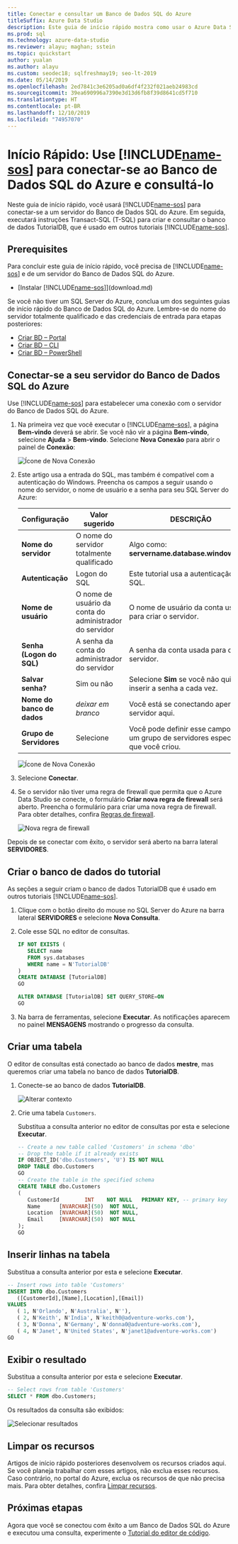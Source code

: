 ```yaml
---
title: Conectar e consultar um Banco de Dados SQL do Azure
titleSuffix: Azure Data Studio
description: Este guia de início rápido mostra como usar o Azure Data Studio para conectar-se a um Banco de Dados SQL e executar uma consulta
ms.prod: sql
ms.technology: azure-data-studio
ms.reviewer: alayu; maghan; sstein
ms.topic: quickstart
author: yualan
ms.author: alayu
ms.custom: seodec18; sqlfreshmay19; seo-lt-2019
ms.date: 05/14/2019
ms.openlocfilehash: 2ed7841c3e6205ad0a6df4f232f021aeb24983cd
ms.sourcegitcommit: 39ea690996a7390e3d13d6fb8f39d8641cd5f710
ms.translationtype: HT
ms.contentlocale: pt-BR
ms.lasthandoff: 12/10/2019
ms.locfileid: "74957070"
---
```

# <a name="quickstart-use-includename-sosincludesname-sos-shortmd-to-connect-and-query-azure-sql-database"></a>Início Rápido: Use [!INCLUDE[name-sos](../includes/name-sos-short.md)] para conectar-se ao Banco de Dados SQL do Azure e consultá-lo

Neste guia de início rápido, você usará [!INCLUDE[name-sos](../includes/name-sos-short.md)] para conectar-se a um servidor do Banco de Dados SQL do Azure. Em seguida, executará instruções Transact-SQL (T-SQL) para criar e consultar o banco de dados TutorialDB, que é usado em outros tutoriais [!INCLUDE[name-sos](../includes/name-sos-short.md)].

## <a name="prerequisites"></a>Prerequisites

Para concluir este guia de início rápido, você precisa de [!INCLUDE[name-sos](../includes/name-sos-short.md)] e de um servidor do Banco de Dados SQL do Azure.

- [Instalar [!INCLUDE[name-sos](../includes/name-sos-short.md)]](download.md)

Se você não tiver um SQL Server do Azure, conclua um dos seguintes guias de início rápido do Banco de Dados SQL do Azure. Lembre-se do nome do servidor totalmente qualificado e das credenciais de entrada para etapas posteriores:

- [Criar BD – Portal](https://docs.microsoft.com/azure/sql-database/sql-database-get-started-portal)
- [Criar BD – CLI](https://docs.microsoft.com/azure/sql-database/sql-database-get-started-cli)
- [Criar BD – PowerShell](https://docs.microsoft.com/azure/sql-database/sql-database-get-started-powershell)


## <a name="connect-to-your-azure-sql-database-server"></a>Conectar-se a seu servidor do Banco de Dados SQL do Azure

Use [!INCLUDE[name-sos](../includes/name-sos-short.md)] para estabelecer uma conexão com o servidor do Banco de Dados SQL do Azure.

1. Na primeira vez que você executar o [!INCLUDE[name-sos](../includes/name-sos-short.md)], a página **Bem-vindo** deverá se abrir. Se você não vir a página **Bem-vindo**, selecione **Ajuda** > **Bem-vindo**. Selecione **Nova Conexão** para abrir o painel de **Conexão**:
   
   ![Ícone de Nova Conexão](media/quickstart-sql-database/new-connection-icon.png)

2. Este artigo usa a entrada do SQL, mas também é compatível com a autenticação do Windows. Preencha os campos a seguir usando o nome do servidor, o nome de usuário e a senha para seu SQL Server do Azure:

   | Configuração       | Valor sugerido | DESCRIÇÃO |
   | ------------ | ------------------ | ------------------------------------------------- | 
   | **Nome do servidor** | O nome do servidor totalmente qualificado | Algo como: **servername.database.windows.net**. |
   | **Autenticação** | Logon do SQL| Este tutorial usa a autenticação do SQL. |
   | **Nome de usuário** | O nome de usuário da conta do administrador do servidor | O nome de usuário da conta usada para criar o servidor. |
   | **Senha (Logon do SQL)** | A senha da conta do administrador do servidor | A senha da conta usada para criar o servidor. |
   | **Salvar senha?** | Sim ou não | Selecione **Sim** se você não quiser inserir a senha a cada vez. |
   | **Nome do banco de dados** | *deixar em branco* | Você está se conectando apenas ao servidor aqui. |
   | **Grupo de Servidores** | Selecione <Default> | Você pode definir esse campo para um grupo de servidores específico que você criou. | 

   ![Ícone de Nova Conexão](media/quickstart-sql-database/new-connection-screen.png)  

3. Selecione **Conectar**.

4. Se o servidor não tiver uma regra de firewall que permita que o Azure Data Studio se conecte, o formulário **Criar nova regra de firewall** será aberto. Preencha o formulário para criar uma nova regra de firewall. Para obter detalhes, confira [Regras de firewall](https://docs.microsoft.com/azure/sql-database/sql-database-firewall-configure).

   ![Nova regra de firewall](media/quickstart-sql-database/firewall.png)  

Depois de se conectar com êxito, o servidor será aberto na barra lateral **SERVIDORES**.

## <a name="create-the-tutorial-database"></a>Criar o banco de dados do tutorial

As seções a seguir criam o banco de dados TutorialDB que é usado em outros tutoriais [!INCLUDE[name-sos](../includes/name-sos-short.md)].

1. Clique com o botão direito do mouse no SQL Server do Azure na barra lateral **SERVIDORES** e selecione **Nova Consulta**.

1. Cole esse SQL no editor de consultas.

   ```sql
   IF NOT EXISTS (
      SELECT name
      FROM sys.databases
      WHERE name = N'TutorialDB'
   )
   CREATE DATABASE [TutorialDB]
   GO

   ALTER DATABASE [TutorialDB] SET QUERY_STORE=ON
   GO
   ```

1. Na barra de ferramentas, selecione **Executar**. As notificações aparecem no painel **MENSAGENS** mostrando o progresso da consulta.

## <a name="create-a-table"></a>Criar uma tabela

O editor de consultas está conectado ao banco de dados **mestre**, mas queremos criar uma tabela no banco de dados **TutorialDB**. 

1. Conecte-se ao banco de dados **TutorialDB**.

   ![Alterar contexto](media/quickstart-sql-database/change-context2.png)



1. Crie uma tabela `Customers`. 

   Substitua a consulta anterior no editor de consultas por esta e selecione **Executar**.

   ```sql
   -- Create a new table called 'Customers' in schema 'dbo'
   -- Drop the table if it already exists
   IF OBJECT_ID('dbo.Customers', 'U') IS NOT NULL
   DROP TABLE dbo.Customers
   GO
   -- Create the table in the specified schema
   CREATE TABLE dbo.Customers
   (
      CustomerId        INT    NOT NULL   PRIMARY KEY, -- primary key column
      Name      [NVARCHAR](50)  NOT NULL,
      Location  [NVARCHAR](50)  NOT NULL,
      Email     [NVARCHAR](50)  NOT NULL
   );
   GO
   ```


## <a name="insert-rows-into-the-table"></a>Inserir linhas na tabela

Substitua a consulta anterior por esta e selecione **Executar**.

   ```sql
   -- Insert rows into table 'Customers'
   INSERT INTO dbo.Customers
      ([CustomerId],[Name],[Location],[Email])
   VALUES
      ( 1, N'Orlando', N'Australia', N''),
      ( 2, N'Keith', N'India', N'keith0@adventure-works.com'),
      ( 3, N'Donna', N'Germany', N'donna0@adventure-works.com'),
      ( 4, N'Janet', N'United States', N'janet1@adventure-works.com')
   GO
   ```

## <a name="view-the-result"></a>Exibir o resultado

Substitua a consulta anterior por esta e selecione **Executar**.

   ```sql
   -- Select rows from table 'Customers'
   SELECT * FROM dbo.Customers;
   ```

Os resultados da consulta são exibidos:

   ![Selecionar resultados](media/quickstart-sql-database/select-results2.png)


## <a name="clean-up-resources"></a>Limpar os recursos

Artigos de início rápido posteriores desenvolvem os recursos criados aqui. Se você planeja trabalhar com esses artigos, não exclua esses recursos. Caso contrário, no portal do Azure, exclua os recursos de que não precisa mais. Para obter detalhes, confira [Limpar recursos](https://docs.microsoft.com/azure/sql-database/sql-database-get-started-portal#clean-up-resources).

## <a name="next-steps"></a>Próximas etapas

Agora que você se conectou com êxito a um Banco de Dados SQL do Azure e executou uma consulta, experimente o [Tutorial do editor de código](tutorial-sql-editor.md).
